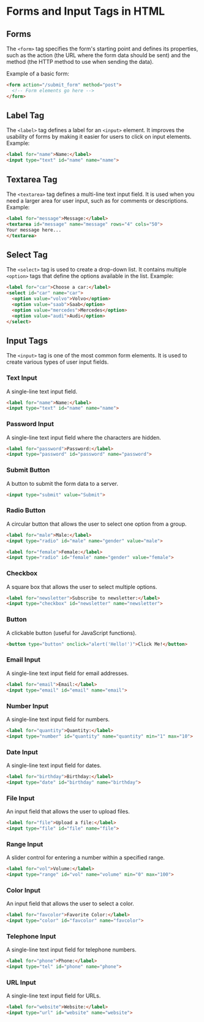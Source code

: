 # Forms and Input Tags in HTML

## Forms
The `<form>` tag specifies the form's starting point and defines its properties, such as the action (the URL where the form data should be sent) and the method (the HTTP method to use when sending the data).

Example of a basic form:
```html
<form action="/submit_form" method="post">
  <!-- Form elements go here -->
</form>
```

## Label Tag
The `<label>` tag defines a label for an `<input>` element. It improves the usability of forms by making it easier for users to click on input elements.
Example:
```html
<label for="name">Name:</label>
<input type="text" id="name" name="name">
```

## Textarea Tag
The `<textarea>` tag defines a multi-line text input field. It is used when you need a larger area for user input, such as for comments or descriptions.
Example:
```html
<label for="message">Message:</label>
<textarea id="message" name="message" rows="4" cols="50">
Your message here...
</textarea>
```

## Select Tag
The `<select>` tag is used to create a drop-down list. It contains multiple `<option>` tags that define the options available in the list.
Example:
```html
<label for="car">Choose a car:</label>
<select id="car" name="car">
  <option value="volvo">Volvo</option>
  <option value="saab">Saab</option>
  <option value="mercedes">Mercedes</option>
  <option value="audi">Audi</option>
</select>
```

## Input Tags
The `<input>` tag is one of the most common form elements. It is used to create various types of user input fields.

### Text Input
A single-line text input field.
```html
<label for="name">Name:</label>
<input type="text" id="name" name="name">
```

### Password Input
A single-line text input field where the characters are hidden.
```html
<label for="password">Password:</label>
<input type="password" id="password" name="password">
```

### Submit Button
A button to submit the form data to a server.
```html
<input type="submit" value="Submit">
```

### Radio Button
A circular button that allows the user to select one option from a group.
```html
<label for="male">Male:</label>
<input type="radio" id="male" name="gender" value="male">

<label for="female">Female:</label>
<input type="radio" id="female" name="gender" value="female">
```

### Checkbox
A square box that allows the user to select multiple options.
```html
<label for="newsletter">Subscribe to newsletter:</label>
<input type="checkbox" id="newsletter" name="newsletter">
```

### Button
A clickable button (useful for JavaScript functions).
```html
<button type="button" onclick="alert('Hello!')">Click Me!</button>
```

### Email Input
A single-line text input field for email addresses.
```html
<label for="email">Email:</label>
<input type="email" id="email" name="email">
```

### Number Input
A single-line text input field for numbers.
```html
<label for="quantity">Quantity:</label>
<input type="number" id="quantity" name="quantity" min="1" max="10">
```

### Date Input
A single-line text input field for dates.
```html
<label for="birthday">Birthday:</label>
<input type="date" id="birthday" name="birthday">
```

### File Input
An input field that allows the user to upload files.
```html
<label for="file">Upload a file:</label>
<input type="file" id="file" name="file">
```

### Range Input
A slider control for entering a number within a specified range.
```html
<label for="vol">Volume:</label>
<input type="range" id="vol" name="volume" min="0" max="100">
```

### Color Input
An input field that allows the user to select a color.
```html
<label for="favcolor">Favorite Color:</label>
<input type="color" id="favcolor" name="favcolor">
```

### Telephone Input
A single-line text input field for telephone numbers.
```html
<label for="phone">Phone:</label>
<input type="tel" id="phone" name="phone">
```

### URL Input
A single-line text input field for URLs.
```html
<label for="website">Website:</label>
<input type="url" id="website" name="website">
```

